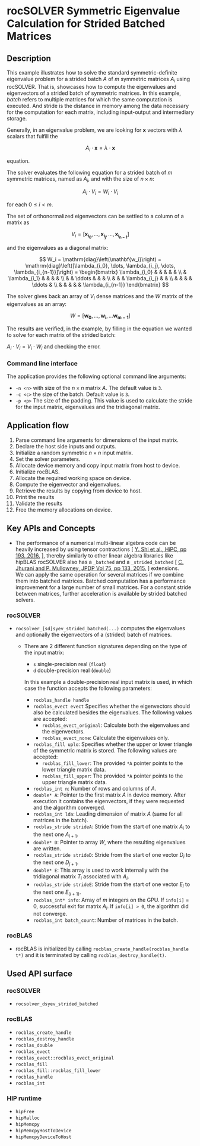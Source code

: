 # rocSOLVER Symmetric Eigenvalue Calculation for Strided Batched Matrices

## Description

This example illustrates how to solve the standard symmetric-definite eigenvalue problem for a strided batch $A$ of $m$ symmetric matrices $A_i$ using rocSOLVER. That is, showcases how to compute the eigenvalues and eigenvectors of a strided batch of symmetric matrices. In this example, *batch* refers to multiple matrices for which the same computation is executed. And stride is the distance in memory among the data necessary for the computation for each matrix, including input-output and intermediary storage.

Generally, in an eigenvalue problem, we are looking for $\mathbf{x}$ vectors with $\lambda$ scalars that fulfill the

$$
A_i \cdot \mathbf{x} = \lambda \cdot \mathbf{x}
$$

equation.

The solver evaluates the following equation for a strided batch of $m$ symmetric matrices, named as $A_i$, and with the size of $n \times n$:

$$A_i \cdot V_i = W_i \cdot V_i$$

for each $0 \leq i < m$.

The set of orthonormalized eigenvectors can be settled to a column of a matrix as

$$
V_i = \left[\mathbf{x_{i_0}}, \dots, \mathbf{x_{i_j}}, \dots, \mathbf{x_{i_{n-1}}}\right]
$$

and the eigenvalues as a diagonal matrix:

$$
W_i = \mathrm{diag}\left(\mathbf{w_i}\right) = \mathrm{diag}\left([\lambda_{i_0}, \dots, \lambda_{i_j}, \dots, \lambda_{i_{n-1}}]\right) =
\begin{bmatrix}
\lambda_{i_0} & & & & & \\ 
 & \lambda_{i_1} & & & & \\ 
 & & \ddots & & & \\ 
 & & & \lambda_{i_j} & & \\ 
 & & & & \ddots & \\ 
 & & & & & \lambda_{i_{n-1}}
\end{bmatrix}
$$

The solver gives back an array of $V_i$ dense matrices and the $W$ matrix of the eigenvalues as an array:

$$
W = \left[\mathbf{w_0}, \dots, \mathbf{w_i}, \dots \mathbf{w_{m-1}}\right]
$$

The results are verified, in the example, by filling in the equation we wanted to solve for each matrix of the strided batch:

$A_i \cdot V_i = V_i \cdot W_i$
and checking the error.

### Command line interface

The application provides the following optional command line arguments:

- `-n <n>` with size of the $n \times n$ matrix $A$. The default value is `3`.
- `-c <c>` the size of the batch. Default value is `3`.
- `-p <p>` The size of the padding. This value is used to calculate the stride for the input matrix, eigenvalues and the tridiagonal matrix.


## Application flow

1. Parse command line arguments for dimensions of the input matrix.
2. Declare the host side inputs and outputs.
3. Initialize a random symmetric $n \times n$ input matrix.
4. Set the solver parameters.
5. Allocate device memory and copy input matrix from host to device.
6. Initialize rocBLAS.
7. Allocate the required working space on device.
8. Compute the eigenvector and eigenvalues.
9. Retrieve the results by copying from device to host.
10. Print the results
11. Validate the results
12. Free the memory allocations on device.

## Key APIs and Concepts
- The performance of a numerical multi-linear algebra code can be heavily increased by using tensor contractions [ [Y. Shi et al., HiPC, pp 193, 2016.](https://doi.org/10.1109/HiPC.2016.031) ], thereby similarly to other linear algebra libraries like hipBLAS rocSOLVER also has a `_batched` and a `_strided_batched` [ [C. Jhurani and P. Mullowney, JPDP Vol 75, pp 133, 2015.](https://doi.org/10.1016/j.jpdc.2014.09.003) ] extensions.<br/>
We can apply the same operation for several matrices if we combine them into batched matrices. Batched computation has a performance improvement for a large number of small matrices. For a constant stride between matrices, further acceleration is available by strided batched solvers.

### rocSOLVER

- `rocsolver_[sd]syev_strided_batched(...)` computes the eigenvalues and optionally the eigenvectors of a (strided) batch of matrices.
  - There are 2 different function signatures depending on the type of the input matrix:
    - `s` single-precision real (`float`)
    - `d` double-precision real (`double`)

    In this example a double-precision real input matrix is used, in which case the function accepts the following parameters:
    - `rocblas_handle handle` 
    - `rocblas_evect evect` Specifies whether the eigenvectors should also be calculated besides the eigenvalues. The following values are accepted:
      - `rocblas_evect_original`: Calculate both the eigenvalues and the eigenvectors.
      - `rocblas_evect_none`: Calculate the eigenvalues only.
    - `rocblas_fill uplo`:  Specifies whether the upper or lower triangle of the symmetric matrix is stored. The following values are accepted:
      - `rocblas_fill_lower`: The provided `*A` pointer points to the lower triangle matrix data.
      - `rocblas_fill_upper`: The provided `*A` pointer points to the upper triangle matrix data.
    - `rocblas_int n`: Number of rows and columns of $A$.
    - `double* A`: Pointer to the first matrix $A$ in device memory. After execution it contains the eigenvectors, if they were requested and the algorithm converged.
    - `rocblas_int lda`: Leading dimension of matrix $A$ (same for all matrices in the batch).
    - `rocblas_stride strideA`: Stride from the start of one matrix $A_i$ to the next one $A_{i+1}$.
    - `double* D`:  Pointer to array $W$, where the resulting eigenvalues are written.
    - `rocblas_stride strideD`: Stride from the start of one vector $D_i$ to the next one $D_{j+1}$.
    - `double* E`: This array is used to work internally with the tridiagonal matrix $T_i$ associated with $A_i$. 
    - `rocblas_stride strideE`: Stride from the start of one vector $E_i$ to the next one $E_(i+1)$. 
    - `rocblas_int* info`: Array of $m$ integers on the GPU. If `info[i]` = 0, successful exit for matrix $A_i$. If `info[i] > 0`, the algorithm did not converge.
    - `rocblas_int batch_count`: Number of matrices in the batch.

### rocBLAS
- rocBLAS is initialized by calling `rocblas_create_handle(rocblas_handle t*)` and it is terminated by calling `rocblas_destroy_handle(t)`.

## Used API surface

### rocSOLVER

- `rocsolver_dsyev_strided_batched`

### rocBLAS

- `rocblas_create_handle`
- `rocblas_destroy_handle`
- `rocblas_double`
- `rocblas_evect`
- `rocblas_evect::rocblas_evect_original`
- `rocblas_fill`
- `rocblas_fill::rocblas_fill_lower`
- `rocblas_handle`
- `rocblas_int`

### HIP runtime

- `hipFree`
- `hipMalloc`
- `hipMemcpy`
- `hipMemcpyHostToDevice`
- `hipMemcpyDeviceToHost`
